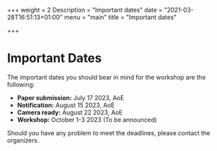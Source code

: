 +++
weight = 2
Description = "Important dates"
date = "2021-03-28T16:51:13+01:00"
menu = "main"
title = "Important dates"

+++

# Important Dates

The important dates you should bear in mind for the workshop are the following:

- **Paper submission:**        July 17 2023, AoE       
- **Notification:**            August 15 2023, AoE
- **Camera ready:**            August 22 2023, AoE  
- **Workshop:**                October 1-3 2023 (To be announced)  

Should you have any problem to meet the deadlines, please contact the organizers.
